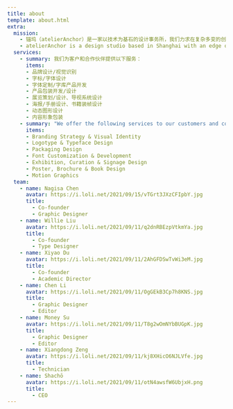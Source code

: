 ```yaml
---
title: about
template: about.html
extra:
  mission:
    - 锚坞（atelierAnchor）是一家以技术为基石的设计事务所，我们力求在复杂多变的创意行业里，为客户提供绝妙的想法和可靠的执行。在平面、字体、动效等领域的丰富经验促使我们时刻关注最前沿的技术动态，并广泛运用在展览、艺术、研究、出版和商业项目中。我们关注跨学科跨文化的设计实践，倡导建设聚焦新技术新思想的多元创意社区。
    - atelierAnchor is a design studio based in Shanghai with an edge on crafts and technology. We aim to provide stunning ideas and reliable execution for our clients in the ever-changing creative scenes. Our extensive experience in graphic design, typeface development and motion graphics has sharpened our sensitivity to state-of-the-art technologies in the creative industry. We advocate an interdisciplinary and cross-cultural approach to design, and devote ourselves to building a diverse, forward-looking community with experimental thoughts and a keen interest in new technologies.
  services:
    - summary: 我们为客户和合作伙伴提供以下服务：
      items:
      - 品牌设计/视觉识别
      - 字标/字体设计
      - 字体定制/字库产品开发
      - 产品包装开发/设计
      - 展览策划/设计、导视系统设计
      - 海报/手册设计、书籍装帧设计
      - 动态图形设计
      - 内容形象包装
    - summary: "We offer the following services to our customers and collaborators:"
      items:
      - Branding Strategy & Visual Identity
      - Logotype & Typeface Design 
      - Packaging Design
      - Font Customization & Development
      - Exhibition, Curation & Signage Design
      - Poster, Brochure & Book Design
      - Motion Graphics
  team:
    - name: Nagisa Chen
      avatar: https://i.loli.net/2021/09/15/vTGrt3JXzCFIpbY.jpg
      title:
        - Co-founder
        - Graphic Designer
    - name: Willie Liu
      avatar: https://i.loli.net/2021/09/11/q2dnRBEzpVtkmYa.jpg
      title:
        - Co-founder
        - Type Designer
    - name: Xiyao Du
      avatar: https://i.loli.net/2021/09/11/2AhGFDSwTvWi3eM.jpg
      title:
        - Co-founder
        - Academic Director
    - name: Chen Li
      avatar: https://i.loli.net/2021/09/11/OgGEkB3Cp7h8KNS.jpg
      title:
        - Graphic Designer
        - Editor
    - name: Money Su
      avatar: https://i.loli.net/2021/09/11/T8g2wOmNYbBUGpK.jpg
      title:
        - Graphic Designer
        - Editor
    - name: Xiangdong Zeng
      avatar: https://i.loli.net/2021/09/11/kj8XHicO6NJLVfe.jpg
      title:
        - Technician
    - name: Shachō
      avatar: https://i.loli.net/2021/09/11/otN4awsfW6UbjxH.png
      title:
        - CEO
---
```

